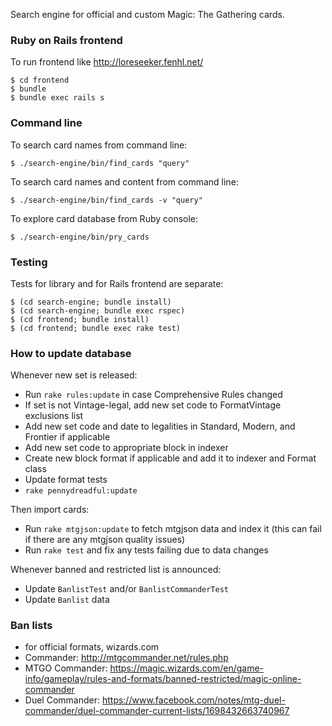 Search engine for official and custom Magic: The Gathering cards.

### Ruby on Rails frontend

To run frontend like http://loreseeker.fenhl.net/

    $ cd frontend
    $ bundle
    $ bundle exec rails s

### Command line

To search card names from command line:

    $ ./search-engine/bin/find_cards "query"

To search card names and content from command line:

    $ ./search-engine/bin/find_cards -v "query"

To explore card database from Ruby console:

    $ ./search-engine/bin/pry_cards

### Testing

Tests for library and for Rails frontend are separate:

    $ (cd search-engine; bundle install)
    $ (cd search-engine; bundle exec rspec)
    $ (cd frontend; bundle install)
    $ (cd frontend; bundle exec rake test)

### How to update database

Whenever new set is released:

* Run `rake rules:update` in case Comprehensive Rules changed
* If set is not Vintage-legal, add new set code to FormatVintage exclusions list
* Add new set code and date to legalities in Standard, Modern, and Frontier if applicable
* Add new set code to appropriate block in indexer
* Create new block format if applicable and add it to indexer and Format class
* Update format tests
* `rake pennydreadful:update`

Then import cards:

* Run `rake mtgjson:update` to fetch mtgjson data and index it
  (this can fail if there are any mtgjson quality issues)
* Run `rake test` and fix any tests failing due to data changes

Whenever banned and restricted list is announced:

* Update `BanlistTest` and/or `BanlistCommanderTest`
* Update `Banlist` data

### Ban lists

* for official formats, wizards.com
* Commander: http://mtgcommander.net/rules.php
* MTGO Commander: https://magic.wizards.com/en/game-info/gameplay/rules-and-formats/banned-restricted/magic-online-commander
* Duel Commander: https://www.facebook.com/notes/mtg-duel-commander/duel-commander-current-lists/1698432663740967
